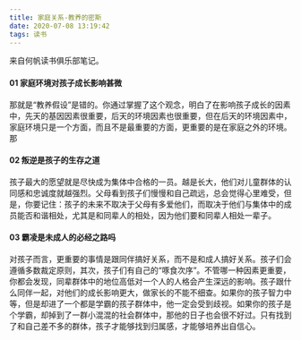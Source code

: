 ```yaml
---
title: 家庭关系-教养的密斯
date: 2020-07-08 13:19:42
tags: 读书
---
```

来自何帆读书俱乐部笔记。

#### 01 家庭环境对孩子成长影响甚微
那就是“教养假设”是错的。你通过掌握了这个观念，明白了在影响孩子成长的因素中，先天的基因因素很重要，后天的环境因素也很重要，但在后天的环境因素中，家庭环境只是一个方面，而且不是最重要的方面，更重要的是在家庭之外的环境。那

#### 02 叛逆是孩子的生存之道
孩子最大的愿望就是尽快成为集体中合格的一员。越是长大，他们对儿童群体的认同感和忠诚度就越强烈。父母看到孩子们慢慢和自己疏远，总会觉得心里难受，但是，你要记住：孩子的未来不取决于父母有多爱他们，而取决于他们与集体中的成员能否和谐相处，尤其是和同辈人的相处，因为他们要和同辈人相处一辈子。

#### 03 霸凌是未成人的必经之路吗
对孩子而言，更重要的事情是跟同伴搞好关系，而不是和成人搞好关系。孩子们会遵循多数裁定原则，其次，孩子们有自己的“啄食次序”。不管哪一种因素更重要，你都会发现，同辈群体中的地位高低对一个人的人格会产生深远的影响。孩子跟什么同伴一起，对他们的成长影响更大，做家长的不能不细查。如果你的孩子智力中等，但是却进了一个都是学霸的孩子群体中，他一定会受到歧视。如果你的孩子是个学霸，却掉到了一群小混混的社会群体中，那他的日子也会很不好过。只有找到了和自己差不多的群体，孩子才能够找到归属感，才能够培养出自信心。
